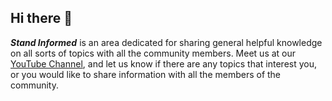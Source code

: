 ## Hi there 👋

***Stand Informed*** is an area dedicated for sharing general helpful knowledge on all sorts of topics with all the community members. Meet us at our [YouTube Channel](https://www.youtube.com/@StandInformed), and let us know if there are any topics that interest you, or you would like to share information with all the members of the community.
